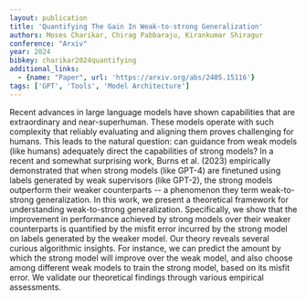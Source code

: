 ```yaml
---
layout: publication
title: 'Quantifying The Gain In Weak-to-strong Generalization'
authors: Moses Charikar, Chirag Pabbaraju, Kirankumar Shiragur
conference: "Arxiv"
year: 2024
bibkey: charikar2024quantifying
additional_links:
  - {name: "Paper", url: 'https://arxiv.org/abs/2405.15116'}
tags: ['GPT', 'Tools', 'Model Architecture']
---
```

Recent advances in large language models have shown capabilities that are
extraordinary and near-superhuman. These models operate with such complexity
that reliably evaluating and aligning them proves challenging for humans. This
leads to the natural question: can guidance from weak models (like humans)
adequately direct the capabilities of strong models? In a recent and somewhat
surprising work, Burns et al. (2023) empirically demonstrated that when strong
models (like GPT-4) are finetuned using labels generated by weak supervisors
(like GPT-2), the strong models outperform their weaker counterparts -- a
phenomenon they term weak-to-strong generalization.
  In this work, we present a theoretical framework for understanding
weak-to-strong generalization. Specifically, we show that the improvement in
performance achieved by strong models over their weaker counterparts is
quantified by the misfit error incurred by the strong model on labels generated
by the weaker model. Our theory reveals several curious algorithmic insights.
For instance, we can predict the amount by which the strong model will improve
over the weak model, and also choose among different weak models to train the
strong model, based on its misfit error. We validate our theoretical findings
through various empirical assessments.
